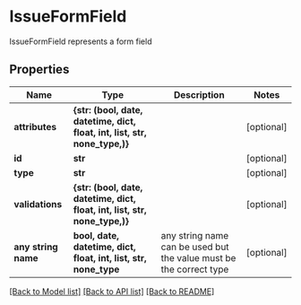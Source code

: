 # IssueFormField

IssueFormField represents a form field

## Properties
Name | Type | Description | Notes
------------ | ------------- | ------------- | -------------
**attributes** | **{str: (bool, date, datetime, dict, float, int, list, str, none_type,)}** |  | [optional] 
**id** | **str** |  | [optional] 
**type** | **str** |  | [optional] 
**validations** | **{str: (bool, date, datetime, dict, float, int, list, str, none_type,)}** |  | [optional] 
**any string name** | **bool, date, datetime, dict, float, int, list, str, none_type** | any string name can be used but the value must be the correct type | [optional]

[[Back to Model list]](../README.md#documentation-for-models) [[Back to API list]](../README.md#documentation-for-api-endpoints) [[Back to README]](../README.md)


